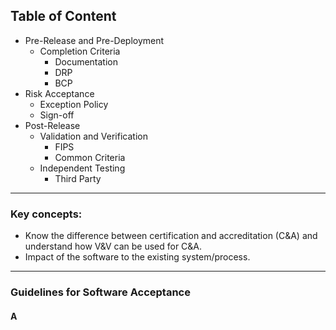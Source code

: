 ## Table of Content

- Pre-Release and Pre-Deployment
	- Completion Criteria
		- Documentation
		- DRP
		- BCP
- Risk Acceptance
	- Exception Policy
	- Sign-off
- Post-Release
	- Validation and Verification
		- FIPS
		- Common Criteria
	- Independent Testing
		- Third Party

---

### Key concepts:
-   Know the difference between certification and accreditation (C&A) and understand how V&V can be used for C&A.
- Impact of the software to the existing system/process.

---
### Guidelines for Software Acceptance

#### A

<!--stackedit_data:
eyJoaXN0b3J5IjpbMjA1MjM2OTU3Niw2NzU4MTI5NSwxNDA4OT
Q4MjE4XX0=
-->